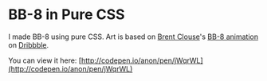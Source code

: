 # BB-8 in Pure CSS

I made BB-8 using pure CSS. Art is based on [Brent Clouse](https://dribbble.com/brentclouse)'s [BB-8 animation](https://dribbble.com/shots/2178528-BB-8) on [Dribbble](https://dribbble.com).

You can view it here: [http://codepen.io/anon/pen/jWqrWL](http://codepen.io/anon/pen/jWqrWL)
